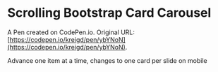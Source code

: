 # Scrolling Bootstrap Card Carousel

A Pen created on CodePen.io. Original URL: [https://codepen.io/kreigd/pen/ybYNoN](https://codepen.io/kreigd/pen/ybYNoN).

Advance one item at a time, changes to one card per slide on mobile
